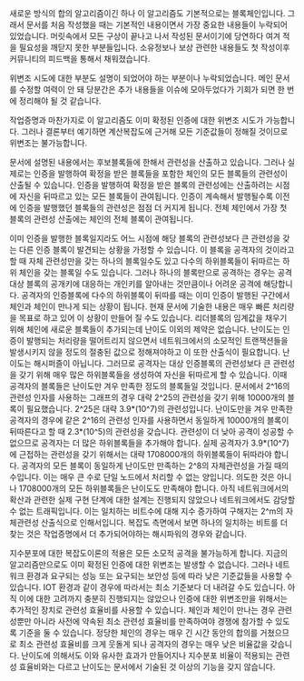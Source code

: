 새로운 방식의 합의 알고리즘이긴 하나 이 알고리즘도 기본적으로는 블록체인입니다.
그래서 문서를 처음 작성했을 때는 기본적인 내용이면서 가장 중요한 내용들이 누락되어 있었습니다.
머릿속에서 모든 구상이 끝나고 나서 작성된 문서이기에 당연하다 여겨 적을 필요성을 깨닫지 못한 부분들입니다.
소유정보나 보상 관련한 내용들도 첫 작성이후 커뮤니티의 피드백을 통해서 채워졌습니다.

위변조 시도에 대한 부분도 설명이 되었어야 하는 부분이나 누락되었습니다.
메인 문서를 수정할 여력이 안 돼 당분간은 추가 내용들을 이슈에 모아두었다가 기회가 되면 한 번에 정리해야 될 것 같습니다.

작업증명과 마찬가지로 이 알고리즘도 이미 확정된 인증에 대한 위변조 시도가 가능합니다.
그러나 결론부터 예기하면 계산복잡도에 근거해 모든 기준값들이 정해질 것이므로 위변조는 불가능합니다.

문서에 설명된 내용에서는 후보블록들에 한해서 관련성을 산출하고 있습니다.
그러나 실제로는 인증을 발행하여 확정을 받은 블록들을 포함한 체인의 모든 블록들의 관련성이 산출될 수 있습니다.
인증을 발행하여 확정을 받은 블록의 관련성에는 산출하려는 시점에 자신을 뒤따르고 있는 모든 블록들이 관여됩니다.
인증이 계속해서 발행될수록 이전에 인증을 발행했던 블록들의 관련성은 점점 더 커지게 됩니다.
전체 체인에서 가장 첫 블록의 관련성 산출에는 체인의 전체 블록이 관여됩니다.

이미 인증을 발행한 블록일지라도 어느 시점에 해당 블록의 관련성보다 큰 관련성을 갖는 다른 인증 블록이 발견되는 상황을 가정할 수 있습니다.
이 블록을 공격자의 것이라고 할 때 자체 관련성만을 갖는 하나의 블록일수도 있고 다수의 하위블록들이 뒤따르는 하위 체인을 갖는 블록일 수도 있습니다.
그러나 하나의 블록만으로 공격하는 경우는 공격 대상 블록의 공개키에 대응하는 개인키를 알아내는 것만큼이나 어려운 공격에 해당합니다.
공격자의 인증블록에 다수의 하위블록이 뒤따를 때는 이미 인증이 발행된 구간에서 체인과 체인이 만나게 되는 상황이 됩니다.
현재 문서에 기술한 내용은 매우 빠른 처리량을 목표로 하고 있어 이 상황이 만들어 질 수도 있습니다.
리더블록의 임계값을 채우기 위해 체인에 새로운 블록들이 추가되는데 난이도 이외의 제약은 없습니다.
난이도는 인증이 발행되는 처리량을 떨어트리지 않으면서 네트워크에서의 소모적인 트랜잭션들을 발생시키지 않을 정도의 절충된 값으로 정해져야하고 이 또한 산출식이 필요합니다.
난이도는 해시퍼즐이 아닙니다.
그러므로 공격자는 대상 인증블록의 관련성보다 큰 관련성을 갖기 위해 매우 많은 하위블록들을 생성하여 자신을 뒤따르게 할 수 있습니다.
이때 공격자의 블록들은 난이도만 겨우 만족한 정도의 블록들일 것입니다.
문서에서 2^16의 관련성 인자를 사용하는 그래프의 경우 대략 2^25의 관련성을 갖기 위해 10000개의 블록이 필요했습니다.
2^25은 대략 3.9*(10^7)의 관련성입니다.
난이도만을 겨우 만족한 공격자의 경우에 같은 2^16의 관련성 인자를 사용하면서 동일하게 10000개의 블록이 뒤따른다고 할 때 2.3*(10^5)의 관련성을 갖습니다.
관련성이 더 낮아 공격이 성공할 수 없으므로 공격자는 더 많은 하위블록들을 추가해야 합니다.
실제 공격자가 3.9*(10^7)에 근접하는 관련성을 갖기 위해서는 대략 1708000개의 하위블록들이 뒤따라야 합니다.
공격자의 모든 블록이 동일하게 난이도만 만족하는 2^8의 자체관련성을 가질 때의 수입니다.
이는 매우 큰 수로 단일 노드에서 처리할 수 없는 양입니다.
의도한 것은 아니나 1708000개의 모든 하위블록들은 난이도도 만족해야 합니다.
아직 네트워크에서의 확산과 관련한 실제 구현 단계에 대한 설계는 진행되지 않았으나 네트워크에서도 감당할 수 없는 트래픽입니다.
이는 일치하는 비트수에 대해 지수 증가하여 구해지는 2^m의 자체관련성 산출식으로 인해서입니다.
복잡도 측면에서 보면 하나의 일치하는 비트를 더 찾는 것은 작업증명에서 더 추가되어야하는 해시파워의 경우와 같습니다.

지수분포에 대한 복잡도이론의 적용은 모든 소모적 공격을 불가능하게 합니다.
지금의 알고리즘만으로도 이미 확정된 인증에 대한 위변조는 발생할 수 없습니다.
그러나 네트워크 환경과 요구되는 성능 또는 요구되는 보안성 등에 따라 낮은 기준값들을 사용할 수 있습니다.
IOT 환경과 같이 경우에 따라서는 최소 기준보다 더 내려갈 수도 있습니다.
아직 이에 대한 고려까지 충분히 진행되지는 않았으나 인증에 대한 위변조만을 위해서는 추가적인 장치로 관련성 효율비를 사용할 수 있습니다.
체인과 체인이 만나는 경우 관련성뿐만 아니라 사전에 약속된 최소 관련성 효율비를 만족하여야 경쟁에 참가할 수 있도록 기준을 둘 수 있습니다.
정당한 체인의 경우는 매우 긴 시간 동안의 합의를 거쳤으므로 최소 관련성 효율비를 크게 웃돌게 되나 공격자의 경우는 매우 낮은 비율값을 갖습니다.
난이도에 의해서도 이와 유사한 효과가 만들어지나 지수분포 비율이 적용되는 관련성 효율비와는 다르고 난이도는 문서에서 기술된 것 이상의 기능을 갖지 않습니다.
